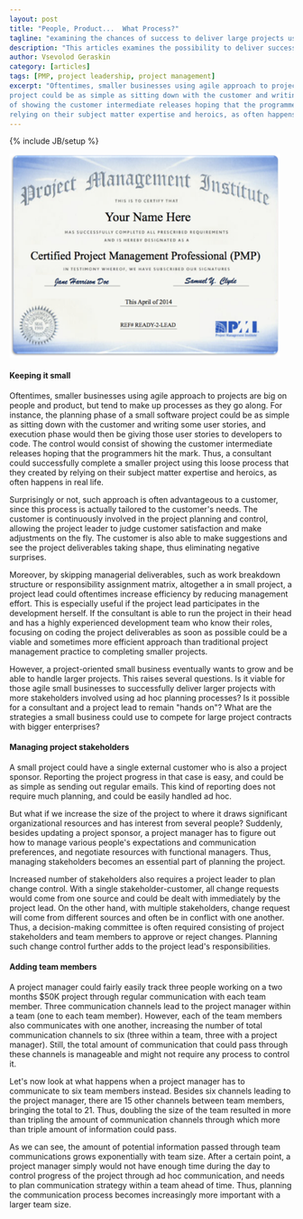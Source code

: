 ```yaml
---
layout: post
title: "People, Product...  What Process?"
tagline: "examining the chances of success to deliver large projects using ad hoc processes."
description: "This articles examines the possibility to deliver successful large projects using ad hoc processes in a small business environment."
author: Vsevolod Geraskin
category: [articles]
tags: [PMP, project leadership, project management]
excerpt: "Oftentimes, smaller businesses using agile approach to projects are big on people and product, but tend to make up processes as they go along.  For instance, the planning phase of a small software 
project could be as simple as sitting down with the customer and writing some user stories, and execution phase would then be giving those user stories to developers to code.  The control would consist
of showing the customer intermediate releases hoping that the programmers hit the mark.  Thus, a consultant could successfully complete a smaller project using this loose process that they created by
relying on their subject matter expertise and heroics, as often happens in real life."
---
```

{% include JB/setup %}

<img class="float-left" width="480pt" src="/assets/post_images/pmp1.png" alt="PMP certification" />

#### Keeping it small
Oftentimes, smaller businesses using agile approach to projects are big on people and product, but tend to make up processes as they go along.  For instance, the planning phase of a small software 
project could be as simple as sitting down with the customer and writing some user stories, and execution phase would then be giving those user stories to developers to code.  The control would consist
of showing the customer intermediate releases hoping that the programmers hit the mark.  Thus, a consultant could successfully complete a smaller project using this loose process that they created by
relying on their subject matter expertise and heroics, as often happens in real life.  

Surprisingly or not, such approach is often advantageous to a customer, since this process is actually tailored to the customer's needs.  The customer is continuously involved in the project planning 
and control, allowing the project leader to judge customer satisfaction and make adjustments on the fly. The customer is also able to make suggestions and see the project deliverables taking shape,
thus eliminating negative surprises.

Moreover, by skipping managerial deliverables, such as work breakdown structure or responsibility assignment matrix, altogether a in small project, a project lead could oftentimes increase efficiency 
by reducing management effort. This is especially useful if the project lead participates in the development herself.  If the consultant is able to run the project in their head and has a highly 
experienced development team who know their roles, focusing on coding the project deliverables as soon as possible could be a viable and sometimes more efficient approach than traditional project 
management practice to completing smaller projects.

However, a project-oriented small business eventually wants to grow and be able to handle larger projects.  This raises several questions.  Is it viable for those agile small businesses to successfully 
deliver larger projects with more stakeholders involved using ad hoc planning processes?   Is it possible for a consultant and a project lead to remain "hands on"?  What are the strategies a small
business could use to compete for large project contracts with bigger enterprises?

#### Managing project stakeholders
A small project could have a single external customer who is also a project sponsor.  Reporting the project progress in that case is easy, and could be as simple as sending out regular emails.  This 
kind of reporting does not require much planning, and could be easily handled ad hoc.

But what if we increase the size of the project to where it draws significant organizational resources and has interest from several people?  Suddenly, besides updating a 
project sponsor, a project manager has to figure out how to manage various people's expectations and communication preferences, and negotiate resources with functional managers.  Thus, managing 
stakeholders becomes an essential part of planning the project.

Increased number of stakeholders also requires a project leader to plan change control.  With a single stakeholder-customer, all change requests would come from one source and could be dealt with 
immediately by the project lead.  On the other hand, with multiple stakeholders, change request will come from different sources and often be in conflict with one another.  Thus, a decision-making 
committee is often required consisting of project stakeholders and team members to approve or reject changes.  Planning such change control further adds to the project lead's responsibilities.

#### Adding team members
A project manager could fairly easily track three people working on a two months $50K project through regular communication with each team member. Three communication channels
lead to the project manager within a team (one to each team member).  However, each of the team members also communicates with one another, increasing the number of total communication
channels to six (three within a team, three with a project manager).  Still, the total amount of communication that could pass through these channels is manageable and might not require any process 
to control it.

Let's now look at what happens when a project manager has to communicate to six team members instead.  Besides six channels leading to the project manager, 
there are 15 other channels between team members, bringing the total to 21.  Thus, doubling the size of the team resulted in more than tripling the amount of communication channels through which more 
than triple amount of information could pass.  

As we can see, the amount of potential information passed through team communications grows exponentially with team size.  After a certain point, a project manager simply would not have enough time 
during the day to control progress of the project through ad hoc communication, and needs to plan communication strategy within a team ahead of time.  Thus, planning the communication process 
becomes increasingly more important with a larger team size.













 




      



  










